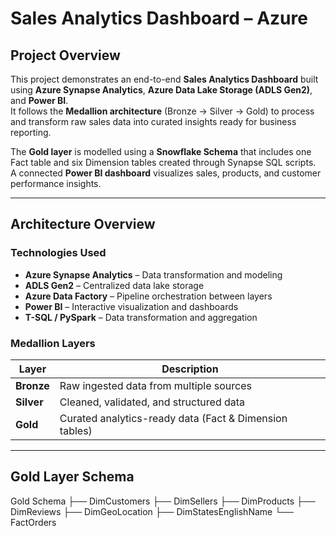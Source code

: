 # Sales Analytics Dashboard – Azure

## Project Overview
This project demonstrates an end-to-end **Sales Analytics Dashboard** built using **Azure Synapse Analytics**, **Azure Data Lake Storage (ADLS Gen2)**, and **Power BI**.  
It follows the **Medallion architecture** (Bronze → Silver → Gold) to process and transform raw sales data into curated insights ready for business reporting.

The **Gold layer** is modelled using a **Snowflake Schema** that includes one Fact table and six Dimension tables created through Synapse SQL scripts.  
A connected **Power BI dashboard** visualizes sales, products, and customer performance insights.

---

## Architecture Overview

### Technologies Used
- **Azure Synapse Analytics** – Data transformation and modeling  
- **ADLS Gen2** – Centralized data lake storage  
- **Azure Data Factory** – Pipeline orchestration between layers  
- **Power BI** – Interactive visualization and dashboards  
- **T-SQL / PySpark** – Data transformation and aggregation  

### Medallion Layers
| Layer | Description |
|--------|--------------|
| **Bronze** | Raw ingested data from multiple sources |
| **Silver** | Cleaned, validated, and structured data |
| **Gold** | Curated analytics-ready data (Fact & Dimension tables) |

---

## Gold Layer Schema

Gold Schema
├── DimCustomers
├── DimSellers
├── DimProducts
├── DimReviews
├── DimGeoLocation
├── DimStatesEnglishName
└── FactOrders

